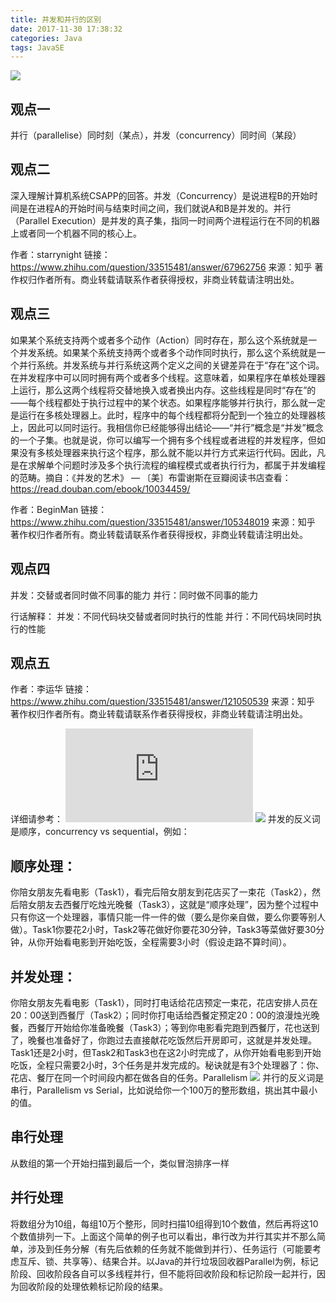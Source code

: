 ```yaml
---
title: 并发和并行的区别
date: 2017-11-30 17:38:32
categories: Java
tags: JavaSE
---
```

![](https://pic4.zhimg.com/50/v2-674f0d37fca4fac1bd2df28a2b78e633_hd.jpg)
## 观点一
并行（parallelise）同时刻（某点），并发（concurrency）同时间（某段）
## 观点二 
深入理解计算机系统CSAPP的回答。并发（Concurrency）是说进程B的开始时间是在进程A的开始时间与结束时间之间，我们就说A和B是并发的。并行（Parallel Execution）是并发的真子集，指同一时间两个进程运行在不同的机器上或者同一个机器不同的核心上。
<!---more--->
作者：starrynight
链接：https://www.zhihu.com/question/33515481/answer/67962756
来源：知乎
著作权归作者所有。商业转载请联系作者获得授权，非商业转载请注明出处。
## 观点三
如果某个系统支持两个或者多个动作（Action）同时存在，那么这个系统就是一个并发系统。如果某个系统支持两个或者多个动作同时执行，那么这个系统就是一个并行系统。并发系统与并行系统这两个定义之间的关键差异在于“存在”这个词。在并发程序中可以同时拥有两个或者多个线程。这意味着，如果程序在单核处理器上运行，那么这两个线程将交替地换入或者换出内存。这些线程是同时“存在”的——每个线程都处于执行过程中的某个状态。如果程序能够并行执行，那么就一定是运行在多核处理器上。此时，程序中的每个线程都将分配到一个独立的处理器核上，因此可以同时运行。我相信你已经能够得出结论——“并行”概念是“并发”概念的一个子集。也就是说，你可以编写一个拥有多个线程或者进程的并发程序，但如果没有多核处理器来执行这个程序，那么就不能以并行方式来运行代码。因此，凡是在求解单个问题时涉及多个执行流程的编程模式或者执行行为，都属于并发编程的范畴。摘自：《并发的艺术》 — 〔美〕布雷谢斯在豆瓣阅读书店查看：https://read.douban.com/ebook/10034459/

作者：BeginMan
链接：https://www.zhihu.com/question/33515481/answer/105348019
来源：知乎
著作权归作者所有。商业转载请联系作者获得授权，非商业转载请注明出处。
## 观点四
并发：交替或者同时做不同事的能力
并行：同时做不同事的能力

行话解释：
并发：不同代码块交替或者同时执行的性能
并行：不同代码块同时执行的性能
## 观点五
作者：李运华
链接：https://www.zhihu.com/question/33515481/answer/121050539
来源：知乎
著作权归作者所有。商业转载请联系作者获得授权，非商业转载请注明出处。

详细请参考：  ![Concurrency vs. ParallelismConcurrency](http://tutorials.jenkov.com/java-concurrency/concurrency-vs-parallelism.html)
![](https://pic4.zhimg.com/50/2886e9751c3df175ecdfc423dfe18493_hd.jpg)
并发的反义词是顺序，concurrency vs sequential，例如：
## 顺序处理：
你陪女朋友先看电影（Task1），看完后陪女朋友到花店买了一束花（Task2），然后陪女朋友去西餐厅吃烛光晚餐（Task3），这就是“顺序处理”，因为整个过程中只有你这一个处理器，事情只能一件一件的做（要么是你亲自做，要么你要等别人做）。Task1你要花2小时，Task2等花做好你要花30分钟，Task3等菜做好要30分钟，从你开始看电影到开始吃饭，全程需要3小时（假设走路不算时间）。
## 并发处理：
你陪女朋友先看电影（Task1），同时打电话给花店预定一束花，花店安排人员在20：00送到西餐厅（Task2）；同时你打电话给西餐定预定20：00的浪漫烛光晚餐，西餐厅开始给你准备晚餐（Task3）；等到你电影看完跑到西餐厅，花也送到了，晚餐也准备好了，你跑过去直接献花吃饭然后开房即可，这就是并发处理。Task1还是2小时，但Task2和Task3也在这2小时完成了，从你开始看电影到开始吃饭，全程只需要2小时，3个任务是并发完成的。秘诀就是有3个处理器了：你、花店、餐厅在同一个时间段内都在做各自的任务。Parallelism
![](https://pic1.zhimg.com/50/4e509eaa6a6445c87af5ac335abbb090_hd.jpg)
并行的反义词是串行，Parallelism vs Serial，比如说给你一个100万的整形数组，挑出其中最小的值。
## 串行处理
从数组的第一个开始扫描到最后一个，类似冒泡排序一样
## 并行处理
将数组分为10组，每组10万个整形，同时扫描10组得到10个数值，然后再将这10个数值排列一下。上面这个简单的例子也可以看出，串行改为并行其实并不那么简单，涉及到任务分解（有先后依赖的任务就不能做到并行）、任务运行（可能要考虑互斥、锁、共享等）、结果合并。以Java的并行垃圾回收器Parallel为例，标记阶段、回收阶段各自可以多线程并行，但不能将回收阶段和标记阶段一起并行，因为回收阶段的处理依赖标记阶段的结果。